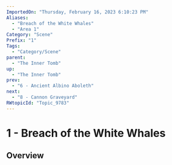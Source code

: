 ```yaml
---
ImportedOn: "Thursday, February 16, 2023 6:10:23 PM"
Aliases:
  - "Breach of the White Whales"
  - "Area 1"
Category: "Scene"
Prefix: "1"
Tags:
  - "Category/Scene"
parent:
  - "The Inner Tomb"
up:
  - "The Inner Tomb"
prev:
  - "6 - Ancient Albino Aboleth"
next:
  - "8 - Cannon Graveyard"
RWtopicId: "Topic_9783"
---
```

# 1 - Breach of the White Whales
## Overview
